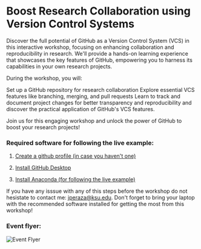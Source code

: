 # Boost Research Collaboration using Version Control Systems

Discover the full potential of GitHub as a Version Control System (VCS) in this interactive workshop, focusing on enhancing collaboration and reproducibility in research. We'll provide a hands-on learning experience that showcases the key features of GitHub, empowering you to harness its capabilities in your own research projects.

During the workshop, you will:

Set up a GitHub repository for research collaboration
Explore essential VCS features like branching, merging, and pull requests
Learn to track and document project changes for better transparency and reproducibility
and discover the practical application of GitHub's VCS features.

Join us for this engaging workshop and unlock the power of GitHub to boost your research projects!

### Required software for following the live example: 

1. [Create a github profile (in case you haven't one)](https://github.com/join)

2. [Install GitHub Desktop](https://docs.github.com/en/desktop/installing-and-configuring-github-desktop/installing-and-authenticating-to-github-desktop/installing-github-desktop)

3. [Install Anaconda (for following the live example)](https://www.anaconda.com/products/distribution)

If you have any isssue with any of this steps before the workshop do not hesistate to contact me: [jperaza@ksu.edu](mailto:jperaza@ksu.edu).
Don't forget to bring your laptop with the recommended software installed for getting the most from this workshop!

### Event flyer:

![Event Flyer](https://mcusercontent.com/b488a1e00fd1dcdc5a330eac3/images/24d44950-6a42-b7b3-e3ac-476da1521227.png)

